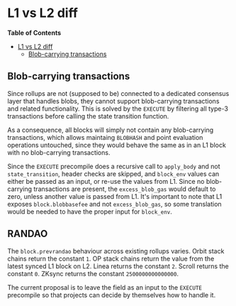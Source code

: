 # L1 vs L2 diff

<!-- START doctoc generated TOC please keep comment here to allow auto update -->
<!-- DON'T EDIT THIS SECTION, INSTEAD RE-RUN doctoc TO UPDATE -->
**Table of Contents**

- [L1 vs L2 diff](#l1-vs-l2-diff)
  - [Blob-carrying transactions](#blob-carrying-transactions)

<!-- END doctoc generated TOC please keep comment here to allow auto update -->
## Blob-carrying transactions

Since rollups are not (supposed to be) connected to a dedicated consensus layer that handles blobs, they cannot support blob-carrying transactions and related functionality. This is solved by the `EXECUTE` by filtering all type-3 transactions before calling the state transition function.

As a consequence, all blocks will simply not contain any blob-carrying transactions, which allows maintaing `BLOBHASH` and point evaluation operations untouched, since they would behave the same as in an L1 block with no blob-carrying transactions.

Since the `EXECUTE` precompile does a recursive call to `apply_body` and not `state_transition`, header checks are skipped, and `block_env` values can either be passed as an input, or re-use the values from L1. Since no blob-carrying transactions are present, the `excess_blob_gas` would default to zero, unless another value is passed from L1. It's important to note that L1 exposes `block.blobbasefee` and not `excess_blob_gas`, so some translation would be needed to have the proper input for `block_env`.

## RANDAO

The `block.prevrandao` behaviour across existing rollups varies. Orbit stack chains return the constant `1`. OP stack chains return the value from the latest synced L1 block on L2. Linea returns the constant `2`. Scroll returns the constant `0`. ZKsync returns the constant `2500000000000000`.

The current proposal is to leave the field as an input to the `EXECUTE` precompile so that projects can decide by themselves how to handle it.

